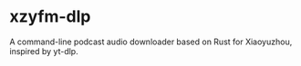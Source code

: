 # xzyfm-dlp

A command-line podcast audio downloader based on Rust for Xiaoyuzhou, inspired by yt-dlp.
